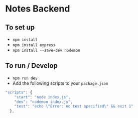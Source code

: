 # Notes Backend

## To set up

- `npm install`
- `npm install express`
- `npm install --save-dev nodemon`

## To run / Develop

- `npm run dev`
- Add the following scripts to your `package.json`

```js
"scripts": {
    "start": "node index.js",
    "dev": "nodemon index.js",
    "test": "echo \"Error: no test specified\" && exit 1"
  },
```
